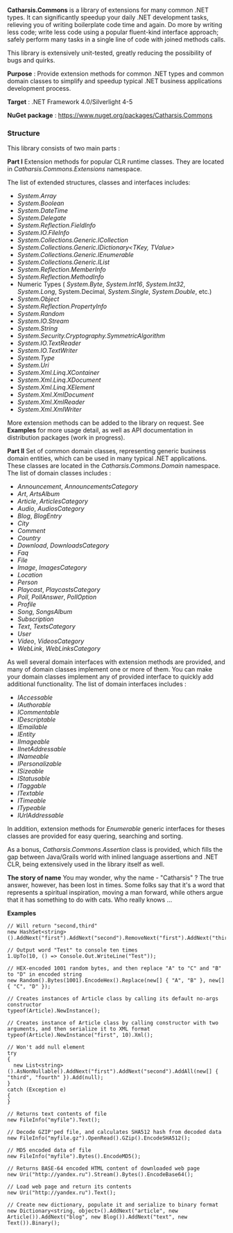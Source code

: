 **Catharsis.Commons** is a library of extensions for many common .NET types. It can significantly speedup your daily .NET development tasks, relieving you of writing boilerplate code time and again. Do more by writing less code; write less code using a popular fluent-kind interface approach; safely perform many tasks in a single line of code with joined methods calls.

This library is extensively unit-tested, greatly reducing the possibility of bugs and quirks.

**Purpose** : Provide extension methods for common .NET types and common domain classes to simplify and speedup typical .NET business applications development process.

**Target** : .NET Framework 4.0/Silverlight 4-5

**NuGet package** : https://www.nuget.org/packages/Catharsis.Commons

### Structure
This library consists of two main parts :

**Part I**
Extension methods for popular CLR runtime classes. They are located in _Catharsis.Commons.Extensions_ namespace.

The list of extended structures, classes and interfaces includes:
* _System.Array_
* _System.Boolean_
* _System.DateTime_
* _System.Delegate_
* _System.Reflection.FieldInfo_
* _System.IO.FileInfo_
* _System.Collections.Generic.ICollection<T>_
* _System.Collections.Generic.IDictionary<TKey, TValue>_
* _System.Collections.Generic.IEnumerable<T>_
* _System.Collections.Generic.IList<T>_
* _System.Reflection.MemberInfo_
* _System.Reflection.MethodInfo_
* Numeric Types ( _System.Byte_, _System.Int16_, _System.Int32_, _System.Long_, System.Decimal, _System.Single_, _System.Double_, etc.)
* _System.Object_
* _System.Reflection.PropertyInfo_
* _System.Random_
* _System.IO.Stream_
* _System.String_
* _System.Security.Cryptography.SymmetricAlgorithm_
* _System.IO.TextReader_
* _System.IO.TextWriter_
* _System.Type_
* _System.Uri_
* _System.Xml.Linq.XContainer_
* _System.Xml.Linq.XDocument_
* _System.Xml.Linq.XElement_
* _System.Xml.XmlDocument_
* _System.Xml.XmlReader_
* _System.Xml.XmlWriter_

More extension methods can be added to the library on request.
See **Examples** for more usage detail, as well as API documentation in distribution packages (work in progress).

**Part II**
Set of common domain classes, representing generic business domain entities, which can be used in many typical .NET applications. These classes are located in the _Catharsis.Commons.Domain_ namespace. The list of domain classes includes :
* _Announcement_, _AnnouncementsCategory_
* _Art_, _ArtsAlbum_
* _Article_, _ArticlesCategory_
* _Audio_, _AudiosCategory_
* _Blog_, _BlogEntry_
* _City_
* _Comment_
* _Country_
* _Download_, _DownloadsCategory_
* _Faq_
* _File_
* _Image_, _ImagesCategory_
* _Location_
* _Person_
* _Playcast_, _PlaycastsCategory_
* _Poll_, _PollAnswer_, _PollOption_
* _Profile_
* _Song_, _SongsAlbum_
* _Subscription_
* _Text_, _TextsCategory_
* _User_
* _Video_, _VideosCategory_
* _WebLink_, _WebLinksCategory_

As well several domain interfaces with extension methods are provided, and many of domain classes implement one or more of them. You can make your domain classes implement any of provided interface to quickly add additional functionality. The list of domain interfaces includes :
* _IAccessable_
* _IAuthorable_
* _ICommentable_
* _IDescriptable_
* _IEmailable_
* _IEntity_
* _IImageable_
* _IInetAddressable_
* _INameable_
* _IPersonalizable_
* _ISizeable_
* _IStatusable_
* _ITaggable_
* _ITextable_
* _ITimeable_
* _ITypeable_
* _IUrlAddressable_

In addition, extension methods for _Enumerable<T>_ generic interfaces for theses classes are provided for easy quering, searching and sorting.

As a bonus, _Catharsis.Commons.Assertion_ class is provided, which fills the gap between Java/Grails world with inlined language assertions and .NET CLR, being extensively used in the library itself as well.

**The story of name**
You may wonder, why the name - "Catharsis" ? The true answer, however, has been lost in times. Some folks say that it's a word that represents a spiritual inspiration, moving a man forward, while others argue that it has something to do with cats. Who really knows ...


**Examples**

    // Will return "second,third"
    new HashSet<string>().AddNext("first").AddNext("second").RemoveNext("first").AddNext("third").Join(",");

    // Output word "Test" to console ten times
    1.UpTo(10, () => Console.Out.WriteLine("Test"));

    // HEX-encoded 1001 random bytes, and then replace "A" to "C" and "B" to "D" in encoded string
    new Random().Bytes(1001).EncodeHex().Replace(new[] { "A", "B" }, new[] { "C", "D" });

    // Creates instances of Article class by calling its default no-args constructor
    typeof(Article).NewInstance();

    // Creates instance of Article class by calling constructor with two arguments, and then serialize it to XML format
    typeof(Article).NewInstance("first", 10).Xml();

    // Won't add null element
    try
    {
      new List<string>().AsNonNullable().AddNext("first").AddNext("second").AddAll(new[] { "third", "fourth" }).Add(null);
    }
    catch (Exception e)
    {
    }

    // Returns text contents of file
    new FileInfo("myfile").Text();

    // Decode GZIP'ped file, and calculates SHA512 hash from decoded data
    new FileInfo("myfile.gz").OpenRead().GZip().EncodeSHA512();

    // MD5 encoded data of file
    new FileInfo("myfile").Bytes().EncodeMD5();

    // Returns BASE-64 encoded HTML content of downloaded web page
    new Uri("http://yandex.ru").Stream().Bytes().EncodeBase64();

    // Load web page and return its contents
    new Uri("http://yandex.ru").Text();

    // Create new dictionary, populate it and serialize to binary format
    new Dictionary<string, object>().AddNext("article", new Article()).AddNext("blog", new Blog()).AddNext("text", new Text()).Binary();